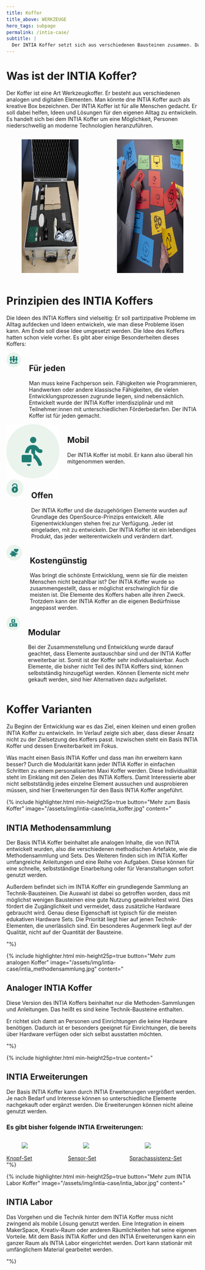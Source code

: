 ```yaml
---
title: Koffer
title_above: WERKZEUGE
hero_tags: subpage
permalink: /intia-case/
subtitle: |
  Der INTIA Koffer setzt sich aus verschiedenen Bausteinen zusammen. Damit kann jede:r eigene Lösungen entwickeln. Der Koffer lädt dazu ein, spielerisch Technik kennenzulernen. So kann Technik selbst verstanden und genutzt werden.
---
```


# Was ist der INTIA Koffer?

Der Koffer ist eine Art Werkzeugkoffer. Er besteht aus verschiedenen analogen und digitalen Elementen. Man könnte dne INTIA Koffer auch als kreative Box bezeichnen. Der INTIA Koffer ist für alle Menschen gedacht. Er soll dabei helfen, Ideen und Lösungen für den eigenen Alltag zu entwickeln. Es handelt sich bei dem INTIA Koffer um eine Möglichkeit, Personen niederschwellig an moderne Technologien heranzuführen.

<div class="columns is-centered is-desktop">
<div class="column is-offset-1">
<figure>
  <img src="/assets/img/intia-case/intia-case-2.jpg" alt="Zettel mit technischen Begriffen liegen auf einem Tisch. Dort steht auch ein Bügeleisen." style="height:350px;">
</figure>
</div>
<div class="column">
<figure>
  <img src="/assets/img/intia-case/intia-case-1.jpg" alt="Zettel mit technischen Begriffen liegen auf einem Tisch. Dort steht auch ein Bügeleisen." style="height:350px;">
</figure>
</div>
</div>

# Prinzipien des INTIA Koffers

Die Ideen des INTIA Koffers sind vielseitig: Er soll partizipative Probleme im Alltag aufdecken und Ideen entwickeln, wie man diese Probleme lösen kann. Am Ende soll diese Idee umgesetzt werden. Die Idee des Koffers hatten schon viele vorher. Es gibt aber einige Besonderheiten dieses Koffers:

<div class="columns is-vcentered">
  <div class="column is-3 is-round is-centered is-offset-1">
    <img src="/assets/img/intia-case/intia-case-for-all.png" alt="placeholder" class="">
  </div>
<div class="column">

## Für jeden

Man muss keine Fachperson sein. Fähigkeiten wie Programmieren, Handwerken oder andere klassische Fähigkeiten, die vielen Entwicklungsprozessen zugrunde liegen, sind nebensächlich. Entwickelt wurde der INTIA Koffer interdisziplinär und mit Teilnehmer:innen mit unterschiedlichen Förderbedarfen. Der INTIA Koffer ist für jeden gemacht.

  <div class="clear"></div>
  </div>
  </div>

  <div class="columns is-vcentered">
  <div class="column is-3 is-round is-centered is-offset-1">
    <img src="/assets/img/intia-case/intia-case-mobile.png" alt="placeholder" class="">
  </div>
<div class="column">

## Mobil

Der INTIA Koffer ist mobil. Er kann also überall hin mitgenommen werden.

  <div class="clear"></div>
  </div>
  </div>

  <div class="columns is-vcentered">
  <div class="column is-3 is-round is-centered is-offset-1">
    <img src="/assets/img/intia-case/intia-case-open.png" alt="placeholder" class="">
  </div>
<div class="column">

## Offen

Der INTIA Koffer und die dazugehörigen Elemente wurden auf Grundlage des OpenSource-Prinzips entwickelt. Alle Eigenentwicklungen stehen frei zur Verfügung. Jeder ist eingeladen, mit zu entwickeln. Der INTIA Koffer ist ein lebendiges Produkt, das jeder weiterentwickeln und verändern darf.

  <div class="clear"></div>
  </div>
  </div>

  <div class="columns is-vcentered">       
  <div class="column is-3 is-round is-centered is-offset-1">
    <img src="/assets/img/intia-case/intia-case-cost.png" alt="placeholder" class="">
  </div>
  <div class="column">

## Kostengünstig

Was bringt die schönste Entwicklung, wenn sie für die meisten Menschen nicht bezahlbar ist? Der INTIA Koffer wurde so zusammengestellt, dass er möglichst erschwinglich für die meisten ist. Die Elemente des Koffers haben alle ihren Zweck. Trotzdem kann der INTIA Koffer an die eigenen Bedürfnisse angepasst werden.

  <div class="clear"></div>                          
  </div>
  </div>

  <div class="columns is-vcentered">
 <div class="column is-3 is-round is-centered is-offset-1">
    <img src="/assets/img/intia-case/intia-case-modular.png" alt="placeholder" class="">
  </div>
  <div class="column">

## Modular

Bei der Zusammenstellung und Entwicklung wurde darauf geachtet, dass Elemente austauschbar sind und der INTIA Koffer erweiterbar ist. Somit ist der Koffer sehr individualisierbar. Auch Elemente, die bisher nicht Teil des INTIA Koffers sind, können selbstständig hinzugefügt werden. Können Elemente nicht mehr gekauft werden, sind hier Alternativen dazu aufgelistet.

  <div class="clear"></div>                          
  </div>
  </div>

# Koffer Varianten

Zu Beginn der Entwicklung war es das Ziel, einen kleinen und einen großen INTIA Koffer zu entwickeln. Im Verlauf zeigte sich aber, dass dieser Ansatz nicht zu der Zielsetzung des Koffers passt. Inzwischen steht ein Basis INTIA Koffer und dessen Erweiterbarkeit im Fokus.

Was macht einen Basis INTIA Koffer und dass man ihn erweitern kann besser? Durch die Modularität kann jeder INTIA Koffer in einfachen Schritten zu einem personalisierten Maxi Koffer werden. Diese Individualität steht im Einklang mit den Zielen des INTIA Koffers. Damit Interessierte aber nicht selbstständig jedes einzelne Element aussuchen und ausprobieren müssen, sind hier Erweiterungen für den Basis INTIA Koffer angeführt.

{% include highlighter.html min-height25p=true button="Mehr zum Basis Koffer" image="/assets/img/intia-case/intia_koffer.jpg" content="

## INTIA Methodensammlung

Der Basis INTIA Koffer beinhaltet alle analogen Inhalte, die von INTIA entwickelt wurden, also die verschiedenen methodischen Artefakte, wie die Methodensammlung und Sets. Des Weiteren finden sich im INTIA Koffer umfangreiche Anleitungen und eine Reihe von Aufgaben. Diese können für eine schnelle, selbstständige Einarbeitung oder für Veranstaltungen sofort genutzt werden.

Außerdem befindet sich im INTIA Koffer ein grundlegende Sammlung an Technik-Bausteinen. Die Auswahl ist dabei so getroffen worden, dass mit möglichst wenigen Bausteinen eine gute Nutzung gewährleitest wird. Dies fördert die Zugänglichkeit und vermeidet, dass zusätzliche Hardware gebraucht wird. Genau diese Eigenschaft ist typisch für die meisten edukativen Hardware Sets. Die Priorität liegt hier auf jenen Technik-Elementen, die unerlässlich sind. Ein besonderes Augenmerk liegt auf der Qualität, nicht auf der Quantität der Bausteine.

"%}

{% include highlighter.html min-height25p=true button="Mehr zum analogen Koffer" image="/assets/img/intia-case/intia_methodensammlung.jpg" content="

## Analoger INTIA Koffer

Diese Version des INTIA Koffers beinhaltet nur die Methoden-Sammlungen und Anleitungen. Das heißt es sind keine Technik-Bausteine enthalten.

Er richtet sich damit an Personen und Einrichtungen die keine Hardware benötigen. Dadurch ist er besonders geeignet für Einrichtungen, die bereits über Hardware verfügen oder sich selbst ausstatten möchten.

"%}

{% include highlighter.html min-height25p=true content="

## INTIA Erweiterungen

Der Basis INTIA Koffer kann durch INTIA Erweiterungen vergrößert werden. Je nach Bedarf und Interesse können so unterschiedliche Elemente nachgekauft oder ergänzt werden. Die Erweiterungen können nicht alleine genutzt werden.

### Es gibt bisher folgende INTIA Erweiterungen:

<div class='columns'>
<div class='column is-one-thirdS'>
  <figure class='image'>
    <img class='with-zone is-rounded' src='https://res.cloudinary.com/webalys/image/private/w_400,h_400,ar_1/f_auto/v1/icons/touchid/touch-finger-1-qqlip7u5be06la6cugusl7.png/touch-finger-1-b8rr949f367tiqccl5j9c.png'>
  </figure>
  <a href='#' class='button highlighter-column-button is-rounded is-dark'>
      <span>Knopf-Set</span>
      <span class='icon is-small'>
        <i class='fas fa-chevron-right fa-xs'></i>
      </span>
  </a>
</div>
<div class='column is-one-third'>
  <figure class='image'>
    <img class='with-zone is-rounded' src='https://res.cloudinary.com/webalys/image/private/w_400,h_400,ar_1/f_auto/v1/icons/smart-house/smart-house-open-door-v98f3vh79u0gvkkhqbrjoi.png/smart-house-open-door-mda55kl2vqnic0wsugqw.png'>
  </figure>
  <a href='#' class='button highlighter-column-button is-rounded is-dark'>
      <span>Sensor-Set</span>
      <span class='icon is-small'>
        <i class='fas fa-chevron-right fa-xs'></i>
      </span>
  </a>
</div>
<div class='column is-one-third'>
  <figure class='image'>
    <img class='with-zone is-rounded' src='https://res.cloudinary.com/webalys/image/private/w_400,h_400,ar_1/f_auto/v1/icons/help/browser-user-help-message-dag6ebobzn5efz0mi3wcjt.png/browser-user-help-message-b5asvuzjsis59ar42lfgkc.png'>
  </figure>
  <a href='#' class='button highlighter-column-button is-rounded is-dark'>
      <span>Sprachassistenz-Set</span>
      <span class='icon is-small'>
        <i class='fas fa-chevron-right fa-xs'></i>
      </span>
  </a>
</div>
</div>
"%}

{% include highlighter.html min-height25p=true button="Mehr zum INTIA Labor Koffer" image="/assets/img/intia-case/intia_labor.jpg" content="

## INTIA Labor

Das Vorgehen und die Technik hinter dem INTIA Koffer muss nicht zwingend als mobile Lösung genutzt werden. Eine Integration in einem MakerSpace, Kreativ-Raum oder anderen Räumlichkeiten hat seine eigenen Vorteile. Mit dem Basis INTIA Koffer und den INTIA Erweiterungen kann ein ganzer Raum als INTIA Labor eingerichtet werden. Dort kann stationär mit umfänglichem Material gearbeitet werden.

"%}
